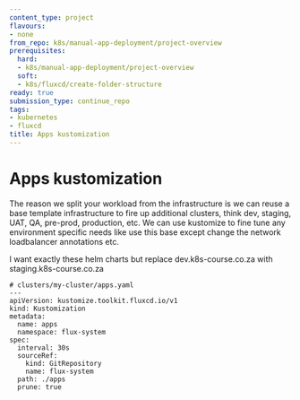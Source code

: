 ```yaml
---
content_type: project
flavours:
- none
from_repo: k8s/manual-app-deployment/project-overview
prerequisites:
  hard:
  - k8s/manual-app-deployment/project-overview
  soft:
  - k8s/fluxcd/create-folder-structure
ready: true
submission_type: continue_repo
tags:
- kubernetes
- fluxcd
title: Apps kustomization
---
```


# Apps kustomization

The reason we split your workload from the infrastructure is we can reuse a base template infrastructure to fire up additional clusters, think dev, staging, UAT, QA, pre-prod, production, etc. We can use kustomize to fine tune any environment specific needs like use this base except change the network loadbalancer annotations etc.

I want exactly these helm charts but replace dev.k8s-course.co.za with staging.k8s-course.co.za 


```
# clusters/my-cluster/apps.yaml
---
apiVersion: kustomize.toolkit.fluxcd.io/v1
kind: Kustomization
metadata:
  name: apps
  namespace: flux-system
spec:
  interval: 30s
  sourceRef:
    kind: GitRepository
    name: flux-system
  path: ./apps
  prune: true
```

